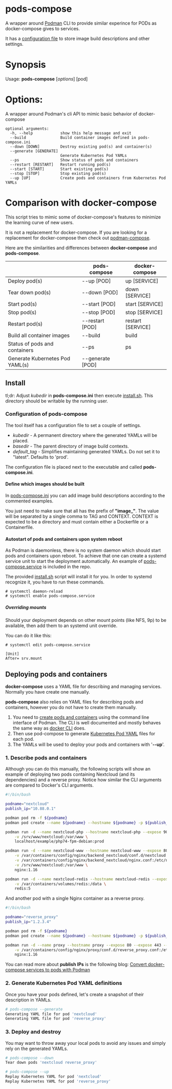 # pods-compose

A wrapper around [Podman](https://github.com/containers/libpod) CLI to provide similar experince for PODs as docker-compose gives to services.

It has a [configuration file](#configuration-of-pods-compose) to store image build descriptions and other settings.

# Synopsis

Usage: **pods-compose** [*options*] [pod]

# Options:
A wrapper around Podman's cli API to mimic basic behavior of docker-compose
```
optional arguments:
  -h, --help            show this help message and exit
  --build               Build container images defined in pods-compose.ini
  --down [DOWN]         Destroy existing pod(s) and container(s)
  --generate [GENERATE] 
                        Generate Kubernetes Pod YAMLs
  --ps                  Show status of pods and containers
  --restart [RESTART]   Restart running pod(s)
  --start [START]       Start existing pod(s)
  --stop [STOP]         Stop existing pod(s)
  --up [UP]             Create pods and containers from Kubernetes Pod YAMLs
```

# Comparison with docker-compose

This script tries to mimic some of docker-compose's features to minimize the learning curve of new users.

It is not a replacement for docker-compose. If you are looking for a replacement for docker-compose then check out [podman-compose](https://github.com/containers/podman-compose).

Here are the similarities and differences between **docker-compose** and **pods-compose**.

| | pods-compose | docker-compose |
| --- | --- | --- |
| Deploy pod(s) | --up [POD] | up [SERVICE] |
| Tear down pod(s) | --down [POD] | down [SERVICE] |
| Start pod(s) | --start [POD] | start [SERVICE] |
| Stop pod(s) | --stop [POD] | stop [SERVICE] |
| Restart pod(s) | --restart [POD] | restart [SERVICE] |
| Build all container images | --build | build |
| Status of pods and containers | --ps | ps |
| Generate Kubernetes Pod YAML(s) | --generate [POD] | |

## Install

tl;dr: Adjust *kubedir* in **pods-compose.ini** then execute [install.sh](install.sh). This directory should be writable by the running user.

### Configuration of pods-compose
The tool itself has a configuration file to set a couple of settings.

- *kubedir* - A permanent directory where the generated YAMLs will be placed.
- *basedir* - The parent directory of image build contexts.
- *default_tag* - Simplifies maintaining generated YAMLs. Do not set it to "latest". Defaults to 'prod'.

The configuration file is placed next to the executable and called **pods-compose.ini**.

#### Define which images should be built

In [pods-compose.ini](pods-compose.ini) you can add image build descriptions according to the commented examples.

You just need to make sure that all has the prefix of **"image_"**. The value will be separated by a single comma to TAG and CONTEXT. CONTEXT is expected to be a directory and must contain either a Dockerfile or a Containerfile.

#### Autostart of pods and containers upon system reboot
As Podman is daemonless, there is no system daemon which should start pods and containers upon reboot.
To achieve that one can create a systemd service unit to start the deployment automatically. An example of [pods-compose.service](systemd/pods-compose.service) is included in the repo.

The provided [install.sh](install.sh) script will install it for you. In order to systemd recognize it, you have to run these commands.
```
# systemctl daemon-reload
# systemctl enable pods-compose.service
```

##### Overriding mounts
Should your deployment depends on other mount points (like NFS, 9p) to be available, then add them to an systemd unit override.

You can do it like this:
```
# systemctl edit pods-compose.service

[Unit]
After= srv.mount
```

## Deploying pods and containers

**docker-compose** uses a YAML file for describing and managing services. Normally you have create one manually.

**pods-compose** also relies on YAML files for describing pods and containers, however you do not have to create them manually.

1. You need to [create pods and containers](#1-describe-pods-and-containers) using the command line interface of Podman. The CLI is well documented and mostly behaves the same way as [docker CLI](https://podman.io/whatis.html) does.
2. Then use pod-compose to generate [Kubernetes Pod YAML](https://github.com/containers/libpod/blob/master/docs/source/markdown/podman-generate-kube.1.md) files for each pod.
3. The YAMLs will be used to deploy your pods and containers with '**--up**'.

### 1. Describe pods and containers

Although you can do this manually, the following scripts will show an example of deploying two pods containing Nextcloud (and its dependencies) and a reverse proxy. Notice how similar the CLI arguments are compared to Docker's CLI arguments.

```bash
#!/bin/bash

podname="nextcloud"
publish_ip="10.88.0.1"

podman pod rm -f ${podname}
podman pod create --name ${podname} --hostname ${podname} -p ${publish_ip}:8080:80

podman run -d --name nextcloud-php --hostname nextcloud-php --expose 9000 --pod ${podname} \
    -v /srv/www/nextcloud:/var/www \
    localhost/example/php74-fpm-debian:prod

podman run -d --name nextcloud-www --hostname nextcloud-www --expose 80 --pod ${podname} \
    -v /var/containers/config/nginx/backend_nextcloud/conf.d/nextcloud.conf:/etc/nginx/conf.d/default.conf:ro \
    -v /var/containers/config/nginx/backend_nextcloud/nginx.conf:/etc/nginx/nginx.conf:ro \
    -v /srv/www/nextcloud:/var/www \
    nginx:1.16

podman run -d --name nextcloud-redis --hostname nextcloud-redis --expose 6379 --pod ${podname} \
    -v /var/containers/volumes/redis:/data \
    redis:5
```
And another pod with a single Nginx container as a reverse proxy.

```bash
#!/bin/bash

podname="reverse_proxy"
publish_ip="1.2.3.4"

podman pod rm -f ${podname}
podman pod create --name ${podname} --hostname ${podname} -p ${publish_ip}:80:80 -p ${publish_ip}:443:443

podman run -d --name proxy --hostname proxy --expose 80 --expose 443 --pod ${podname} \
    -v /var/containers/config/nginx/proxy/conf.d/reverse_proxy.conf:/etc/nginx/conf.d/default.conf:ro \
    nginx:1.16
```

You can read more about **publish IPs** is the following blog: [Convert docker-compose services to pods with Podman](https://balagetech.com/convert-docker-compose-services-to-pods/)
### 2. Generate Kubernetes Pod YAML definitions

Once you have your pods defined, let's create a snapshot of their description in YAMLs.

```bash
# pods-compose --generate
Generating YAML file for pod 'nextcloud'
Generating YAML file for pod 'reverse_proxy'
```

### 3. Deploy and destroy

You may want to throw away your local pods to avoid any issues and simply rely on the generated YAMLs.

```bash
# pods-compose --down
Tear down pods 'nextcloud reverse_proxy'
```

```bash
# pods-compose --up
Replay Kubernetes YAML for pod 'nextcloud'
Replay Kubernetes YAML for pod 'reverse_proxy'
```

